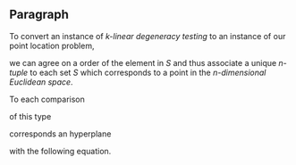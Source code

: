 ## Paragraph

To convert an instance of *k-linear degeneracy testing* to an instance of our
point location problem,

we can agree on a order of the element in *S* and thus associate a unique
*n-tuple* to each set *S* which corresponds to a point in the *n-dimensional
Euclidean space*.

To each comparison

of this type

corresponds an hyperplane

with the following equation.
